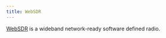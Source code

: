 ```yaml
---
title: WebSDR
---
```

[WebSDR] is a wideband network-ready software defined radio.

[WebSDR]:http://websdr.org
